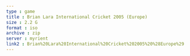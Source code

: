 ```yaml
---
type : game
title : Brian Lara International Cricket 2005 (Europe)
size : 2.2 G
format : iso
archive : zip
server : myrient
link2 : Brian%20Lara%20International%20Cricket%202005%20%28Europe%29
---
```

